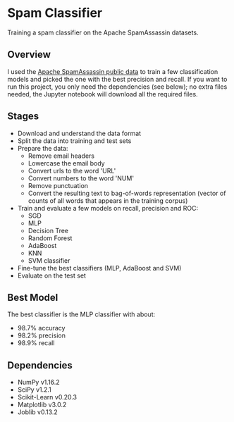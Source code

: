 # Spam Classifier
Training a spam classifier on the Apache SpamAssassin datasets.

## Overview
I used the [Apache SpamAssassin public data](https://spamassassin.apache.org/old/publiccorpus/) to train a few classification models and picked the one with the best precision and recall. If you want to run this project, you only need the dependencies (see below); no extra files needed, the Jupyter notebook will download all the required files.

## Stages
- Download and understand the data format
- Split the data into training and test sets
- Prepare the data:
  - Remove email headers
  - Lowercase the email body
  - Convert urls to the word 'URL'
  - Convert numbers to the word 'NUM'
  - Remove punctuation
  - Convert the resulting text to bag-of-words representation (vector of counts of all words that appears in the training corpus)
- Train and evaluate a few models on recall, precision and ROC:
  - SGD
  - MLP
  - Decision Tree
  - Random Forest
  - AdaBoost
  - KNN
  - SVM classifier
- Fine-tune the best classifiers (MLP, AdaBoost and SVM)
- Evaluate on the test set

## Best Model
The best classifier is the MLP classifier with about:
- 98.7% accuracy
- 98.2% precision
- 98.9% recall

## Dependencies
- NumPy v1.16.2
- SciPy v1.2.1
- Scikit-Learn v0.20.3
- Matplotlib v3.0.2
- Joblib v0.13.2
